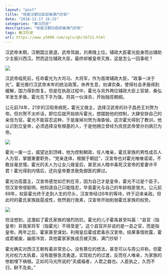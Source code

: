 ```yaml
---
layout: "post"
title: "他是汉朝功臣却被满门抄斩"
date: "2018-12-17 16:15"
categories: "秦汉历史"
description: "他是汉朝功臣却被满门抄斩"
tags: 秦汉历史
url: https://www.y5000.com/zgls/qh/16712.html
---
```






汉武帝末期，汉朝国立衰退，武帝驾崩，刘弗陵上位。辅政大臣霍光挺身而出辅助少主振兴西汉。然而这位辅政大臣，最终却被皇帝灭族，这是怎么一回事呢？

![](https://img.y5000.com/uploads/allimg/170313/8-1F313104Q1560.jpg)

汉武帝临死前，任命霍光为大司马、大将军，作为首席辅政大臣，“政事一决于光”。霍光推行汉武帝末年的统治政策，休养生息，劝课农桑，使得社会矛盾得到缓解，国力得到恢复。但是在执政过程中，霍光与另外两位辅政大臣上官桀、桑弘羊发生矛盾，霍光先下手为强，将其一伙诛杀，开始独揽朝纲。

公元前74年，21岁的汉昭帝病死，霍光又做主，选择汉武帝的孙子昌邑王刘贺为帝。但刘贺不太听话，即位后就开始排斥霍光，想摆脱他的控制，大肆安排自己的亲信为官。霍光不能容忍这种，于是废掉刘贺为海昏侯。这次霍光得到了教训，他认识到立皇帝，必须选择没有根基的人，于是他拥立曾经为庶民武帝曾孙刘病已为帝。

![](https://img.y5000.com/uploads/allimg/170313/8-1F313104P45N.jpg)

霍光一废一立，威望达到顶峰，他为控制朝政，任人唯亲，霍氏家族的男性成员人人为官，掌握重要职务，“党亲连体，根据于朝廷”，汉宣帝也对霍光唯唯诺诺，不敢丝毫怠慢。霍光的夫人为让女儿做皇后，甚至派人暗中毒死汉宣帝的爱妻许平君！霍光得到内情后，还向皇帝要求赦免御医的罪过。

霍光功高震主，汉宣帝感觉如芒刺在背，因为自己才是皇帝，霍光不过是个臣子。但汉宣帝很聪明，他知道自己只能隐忍，毕竟霍光与自己的年龄相差很大。公元前68年，权臣霍光终于走到人生的尽头，汉宣帝经过6年的等待，终于迎来亲政。但此时的霍氏家族跋扈成性，依然我行我素，汉宣帝开始削弱霍氏家族的权势。

![](https://img.y5000.com/uploads/allimg/170313/8-1F313104KT54.jpg)

但没想到，这激起了霍氏家族的强烈防抗，霍光的儿子霍禹甚至叫嚣：“县官（指皇帝）非我家将军（指霍光）不得至是”。这个县官并非说的是一县之官，而是指皇帝。两年之后，霍家甚至谋划，利用皇后霍成君毒杀汉宣帝。结果事情败露，霍成君被废，幽居冷宫，其他霍家家族成员被灭族，满门抄斩！

霍光确实对西汉王朝有着非常忠心，没有篡位的想法，甚至可以与周公并称。但霍光对权力太执着，没有能够急流勇退，实现权力的过渡，反而任人唯亲，为家族的惨剧埋下祸根。正如司马光所说的“夫威福者，人君之器也。人臣执之，久而不归，鲜不及矣。”
